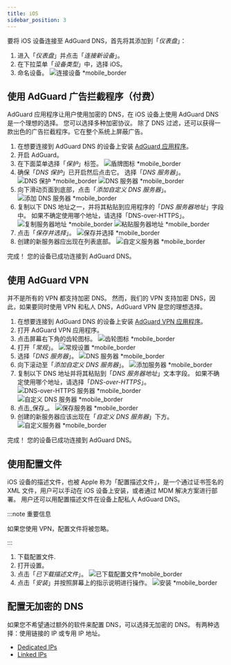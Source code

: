 ```yaml
---
title: iOS
sidebar_position: 3
---
```


要将 iOS 设备连接至 AdGuard DNS，首先将其添加到「_仪表盘_」：

1. 进入「_仪表盘_」并点击「_连接新设备_」。
2. 在下拉菜单「_设备类型_」中，选择 iOS。
3. 命名设备。
    ![连接设备 \*mobile_border](https://cdn.adtidy.org/content/kb/dns/private/new_dns/connect/ios_ab/choose_ios.png)

## 使用 AdGuard 广告拦截程序（付费）

AdGuard 应用程序让用户使用加密的 DNS，在 iOS 设备上使用 AdGuard DNS 是一个理想的选择。 您可以选择多种加密协议。 除了 DNS 过滤，还可以获得一款出色的广告拦截程序。它在整个系统上屏蔽广告。

1. 在想要连接到 AdGuard DNS 的设备上安装 [AdGuard 应用程序](https://adguard.com/adguard-ios/overview.html)。
2. 开启 AdGuard。
3. 在下面菜单选择「_保护_」标签。
    ![盾牌图标 \*mobile_border](https://cdn.adtidy.org/content/kb/dns/private/new_dns/connect/ios_ab/ios_step3.jpg)
4. 确保「_DNS 保护_」已开启然后点击它。 选择「_DNS 服务器_」。
    ![DNS 保护 \*mobile_border](https://cdn.adtidy.org/content/kb/dns/private/new_dns/connect/ios_ab/ios_step4.jpg)
    ![DNS 服务器 \*mobile_border](https://cdn.adtidy.org/content/kb/dns/private/new_dns/connect/ios_ab/ios_step4_2.jpg)
5. 向下滑动页面到底部，点击「_添加自定义 DNS 服务器_」。
    ![添加 DNS 服务器 \*mobile_border](https://cdn.adtidy.org/content/kb/dns/private/new_dns/connect/ios_ab/ios_step5.jpg)
6. 复制以下 DNS 地址之一，并将其粘贴到应用程序的「_DNS 服务器地址_」字段中。 如果不确定使用哪个地址，请选择「DNS-over-HTTPS」。
    ![复制服务器地址 \*mobile_border](https://cdn.adtidy.org/content/kb/dns/private/new_dns/connect/ios_ab/ios_step6_1.png)
    ![粘贴服务器地址 \*mobile_border](https://cdn.adtidy.org/content/kb/dns/private/new_dns/connect/ios_ab/ios_step6_2.jpg)
7. 点击「_保存并选择_」。
    ![保存并选择 \*mobile_border](https://cdn.adtidy.org/content/kb/dns/private/new_dns/connect/ios_ab/ios_step7.jpg)
8. 创建的新服务器应出现在列表底部。
    ![自定义服务器 \*mobile_border](https://cdn.adtidy.org/content/kb/dns/private/new_dns/connect/ios_ab/ios_step8.jpg)

完成！ 您的设备已成功连接到 AdGuard DNS。

## 使用 AdGuard VPN

并不是所有的 VPN 都支持加密 DNS。 然而，我们的 VPN 支持加密 DNS，因此，如果要同时使用 VPN 和私人 DNS，AdGuard VPN 是您的理想选择。

1. 在想要连接到 AdGuard DNS 的设备上安装 [AdGuard VPN 应用程序](https://adguard-vpn.com/ios/overview.html)。
2. 打开 AdGuard VPN 应用程序。
3. 点击屏幕右下角的齿轮图标。
    ![齿轮图标 \*mobile_border](https://cdn.adtidy.org/content/kb/dns/private/new_dns/connect/ios_vpn/ios_step3.jpg)
4. 打开「_常规_」。
    ![常规设置 \*mobile_border](https://cdn.adtidy.org/content/kb/dns/private/new_dns/connect/ios_vpn/ios_step4.jpg)
5. 选择「_DNS 服务器_」。
    ![DNS 服务器 \*mobile_border](https://cdn.adtidy.org/content/kb/dns/private/new_dns/connect/ios_vpn/ios_step5.png)
6. 向下滚动至「_添加自定义 DNS 服务器_」。
    ![添加服务器 \*mobile_border](https://cdn.adtidy.org/content/kb/dns/private/new_dns/connect/ios_vpn/ios_step6.png)
7. 复制以下 DNS 地址并将其粘贴到「_DNS 服务器地址_」文本字段。 如果不确定使用哪个地址，请选择「_DNS-over-HTTPS_」。
    ![DNS-over-HTTPS 服务器 \*mobile_border](https://cdn.adtidy.org/content/kb/dns/private/new_dns/connect/ios_vpn/ios_step7_1.png)
    ![自定义 DNS 服务器 \*mobile_border](https://cdn.adtidy.org/content/kb/dns/private/new_dns/connect/ios_vpn/ios_step7_2.jpg)
8. 点击_保存_。
    ![保存服务器 \*mobile_border](https://cdn.adtidy.org/content/kb/dns/private/new_dns/connect/ios_vpn/ios_step8.jpg)
9. 创建的新服务器应该出现在「_自定义 DNS 服务器_」下方。
    ![自定义服务器 \*mobile_border](https://cdn.adtidy.org/content/kb/dns/private/new_dns/connect/ios_vpn/ios_step9.png)

完成！ 您的设备已成功连接到 AdGuard DNS。

## 使用配置文件

iOS 设备的描述文件，也被 Apple 称为「配置描述文件」，是一个通过证书签名的 XML 文件，用户可以手动在 iOS 设备上安装，或者通过 MDM 解决方案进行部署。 用户还可以用配置描述文件在设备上配私人 AdGuard DNS。

:::note 重要信息

如果您使用 VPN，配置文件将被忽略。

:::

1. 下载配置文件.
2. 打开设置。
3. 点击「_已下载描述文件_」。
    ![已下载配置文件\*mobile_border](https://cdn.adtidy.org/content/kb/dns/private/new_dns/connect/ios_manual/manual_step3.png)
4. 点击「_安装_」并按照屏幕上的指示说明进行操作。
    ![安装 \*mobile_border](https://cdn.adtidy.org/content/kb/dns/private/new_dns/connect/ios_manual/manual_step4.png)

## 配置无加密的 DNS

如果您不希望通过额外的软件来配置 DNS，可以选择无加密的 DNS。 有两种选择：使用链接的 IP 或专用 IP 地址。

- [Dedicated IPs](/private-dns/connect-devices/other-options/dedicated-ip.md)
- [Linked IPs](/private-dns/connect-devices/other-options/linked-ip.md)
